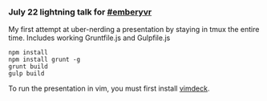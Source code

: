 ### July 22 lightning talk for [#emberyvr](http://www.meetup.com/Vancouver-Ember-js/events/194078372/)

My first attempt at uber-nerding a presentation by staying in tmux the entire time. Includes working Gruntfile.js and Gulpfile.js

```
npm install
npm install grunt -g
grunt build
gulp build
```

To run the presentation in vim, you must first install [vimdeck](https://github.com/tybenz/vimdeck).
